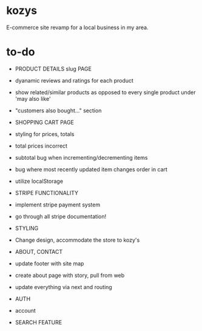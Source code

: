 # kozys

E-commerce site revamp for a local business in my area.

# to-do

- PRODUCT DETAILS slug PAGE
- dyanamic reviews and ratings for each product
- show related/similar products as opposed to every single product under 'may also like'
- "customers also bought..." section

- SHOPPING CART PAGE
- styling for prices, totals
- total prices incorrect
- subtotal bug when incrementing/decrementing items
- bug where most recently updated item changes order in cart
- utilize localStorage

- STRIPE FUNCTIONALITY
- implement stripe payment system
- go through all stripe documentation!

- STYLING
- Change design, accommodate the store to kozy's

- ABOUT, CONTACT
- update footer with site map
- create about page with story, pull from web
- update everything via next and routing

- AUTH
- account

- SEARCH FEATURE
